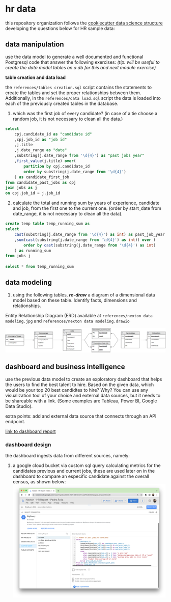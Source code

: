 # hr data

this repository organization follows the [cookiecutter data science structure](https://drivendata.github.io/cookiecutter-data-science/) developing the questions below for HR sample data:

## data manipulation

use the data model to generate a well documented and functional Postgresql code that answer the following exercises: *(tip: will be useful to create the data model tables on a db for this and next module exercise)*

**table creation and data load**

the `references/tables creation.sql` script contains the statements to create the tables and set the proper relationships between them. Additionally, in the `references/data load.sql` script the data is loaded into each of the previously created tables in the database.

1. which was the first job of every candidate? (in case of a tie choose a random job, it is not necessary to clean all the data.)

```sql
select
	cpj.candidate_id as "candidate id"
	,cpj.job_id as "job id"
	,j.title
	,j.date_range as "date"
	,substring(j.date_range from '\d{4}') as "past jobs year"
	,first_value(j.title) over(
		partition by cpj.candidate_id
		order by substring(j.date_range from '\d{4}')
	) as candidate_first_job
from candidate_past_jobs as cpj
join jobs as j
on cpj.job_id = j.job_id
```
2. calculate the total and running sum by years of experience, candidate and job, from the first one to the current one. (order by start_date from date_range, it is not necessary to clean all the data).

```sql
create temp table temp_running_sum as
select
	cast(substring(j.date_range from '\d{4}') as int) as past_job_year
	,sum(cast(substring(j.date_range from '\d{4}') as int)) over (
		order by cast(substring(j.date_range from '\d{4}') as int)
	) as running_sum
from jobs j

select * from temp_running_sum
```
## data modeling

1. using the following tables, ***re-draw*** a diagram of a dimensional data model based on these table. Identify facts, dimensions and relationships.

Entity Relationship Diagram (ERD) available at `references/nexton data modeling.jpg` and `references/nexton data modeling.drawio`

![HR database model](references/data_modeling.jpg "HR database entity relationship diagram")


## dashboard and business intelligence

use the previous data model to create an exploratory dashboard that helps the users to find the best talent to hire. Based on the given data, which would be your top 20 best candidtes to hire? Why? You can use any visualization tool of your choice and external data sources, but it needs to be shareable with a link. (Some examples are Tableau, Power BI, Google Data Studio).

extra points: add and external data source that connects through an API endpoint.

[link to dashboard report](https://lookerstudio.google.com/reporting/9cac680b-727f-4613-9cf1-aa2ff0c846bf/page/RTwcD)

### dashboard design

the dashboard ingests data from different sources, namely:
1.  a google cloud bucket via custom sql query calculating metrics for the candidates previous and current jobs, these are used later on in the dashboard to compare an especific candidate against the overall census, as shown below:
![big query custom sql](/references/big_query_custom_sql_query.png "big query custom sql query")